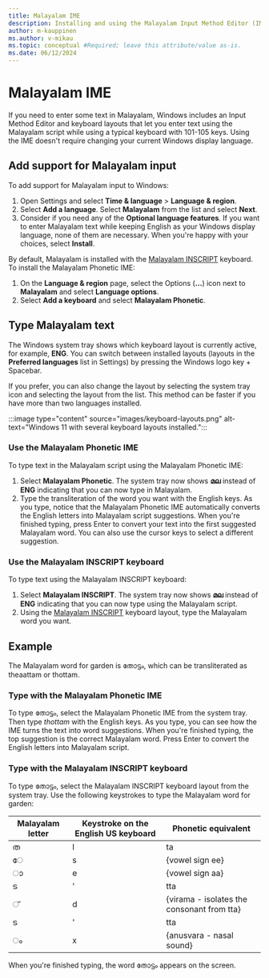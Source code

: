 ```yaml
---
title: Malayalam IME
description: Installing and using the Malayalam Input Method Editor (IME)
author: m-kauppinen
ms.author: v-mikau
ms.topic: conceptual #Required; leave this attribute/value as-is.
ms.date: 06/12/2024
---
```


# Malayalam IME

If you need to enter some text in Malayalam, Windows includes an Input Method Editor and keyboard layouts that let you enter text using the Malayalam script while using a typical keyboard with 101-105 keys. Using the IME doesn't require changing your current Windows display language.

## Add support for Malayalam input

To add support for Malayalam input to Windows:

1. Open Settings and select **Time & language** > **Language & region**.
1. Select **Add a language**. Select **Malayalam** from the list and select **Next**.
1. Consider if you need any of the **Optional language features**. If you want to enter Malayalam text while keeping English as your Windows display language, none of them are necessary. When you're happy with your choices, select **Install**.

By default, Malayalam is installed with the [Malayalam INSCRIPT](../keyboards/kbdinmal.md) keyboard. To install the Malayalam Phonetic IME:

1. On the **Language & region** page, select the Options (**…**) icon next to **Malayalam** and select **Language options**.
1. Select **Add a keyboard** and select **Malayalam Phonetic**.

## Type Malayalam text

The Windows system tray shows which keyboard layout is currently active, for example, **ENG**. You can switch between installed layouts (layouts in the **Preferred languages** list in Settings) by pressing the Windows logo key + Spacebar.

If you prefer, you can also change the layout by selecting the system tray icon and selecting the layout from the list. This method can be faster if you have more than two languages installed.

:::image type="content" source="images/keyboard-layouts.png" alt-text="Windows 11 with several keyboard layouts installed.":::

### Use the Malayalam Phonetic IME

To type text in the Malayalam script using the Malayalam Phonetic IME:

1. Select **Malayalam Phonetic**. The system tray now shows **മല** instead of **ENG** indicating that you can now type in Malayalam.
1. Type the transliteration of the word you want with the English keys. As you type, notice that the Malayalam Phonetic IME automatically converts the English letters into Malayalam script suggestions. When you're finished typing, press Enter to convert your text into the first suggested Malayalam word. You can also use the cursor keys to select a different suggestion.

### Use the Malayalam INSCRIPT keyboard

To type text using the Malayalam INSCRIPT keyboard:

1. Select **Malayalam INSCRIPT**. The system tray now shows **മല** instead of **ENG** indicating that you can now type using the Malayalam script.
1. Using the [Malayalam INSCRIPT](../keyboards/kbdinmal.md) keyboard layout, type the Malayalam word you want.

## Example

The Malayalam word for garden is തോട്ടം, which can be transliterated as theaattam or thottam.

### Type with the Malayalam Phonetic IME

To type തോട്ടം, select the Malayalam Phonetic IME from the system tray. Then type *thottam* with the English keys. As you type, you can see how the IME turns the text into word suggestions. When you're finished typing, the top suggestion is the correct Malayalam word. Press Enter to convert the English letters into Malayalam script.

### Type with the Malayalam INSCRIPT keyboard

To type തോട്ടം, select the Malayalam INSCRIPT keyboard layout from the system tray. Use the following keystrokes to type the Malayalam word for garden:

| Malayalam letter | Keystroke on the English US keyboard | Phonetic equivalent |
|----------------|--------------------------------------|---------------------|
| ത | l | ta |
| ◌േ | s | {vowel sign ee} |
| ◌ാ | e | {vowel sign aa} |
| ട | ' | tta |
| ◌് | d | {virama - isolates the consonant from tta}  |
| ട | ' | tta |
| ◌ം | x | {anusvara - nasal sound} |

When you're finished typing, the word തോട്ടം appears on the screen.
